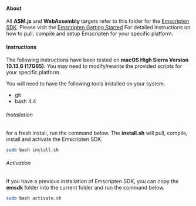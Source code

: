#### About

All **ASM.js** and **WebAssembly** targets refer to this folder for the [Emscripten SDK](https://github.com/kripken/emscripten). Please visit the [Emscripten Getting Started](https://kripken.github.io/emscripten-site/docs/getting_started/downloads.html) For detailed instructions on how to pull, compile and setup Emscripten for your specific platform.

#### Instructions

The following instructions have been tested on **macOS High Sierra Version 10.13.6 (17G65)**. You may need to modify/rewrite the provided scripts for your specific platform.

You will need to have the following tools installed on your system.
- git
- bash 4.4

###### Installation

for a fresh install, run the command below. The **install.sh** will pull, compile, install and activate the Emscripten SDK.

```bash
sudo bash install.sh
```

###### Activation

If you have a previous installation of Emscripten SDK, you can copy the **emsdk** folder into the current folder and run the command below.

```bash
sudo bash activate.sh
```
